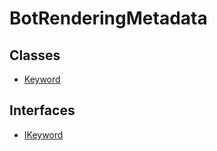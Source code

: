 # BotRenderingMetadata

## Classes

- [Keyword](classes/Keyword.md)

## Interfaces

- [IKeyword](interfaces/IKeyword.md)
